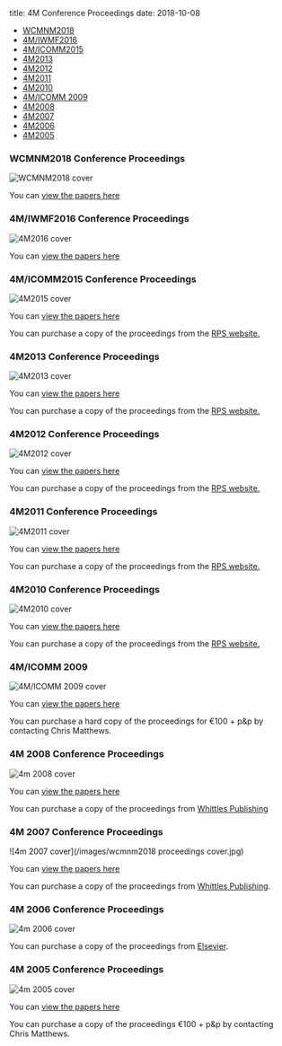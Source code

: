 title: 4M Conference Proceedings
date: 2018-10-08 

<ul class="links in-links">
<li><a href="/content/4m-conference-series/4M-conference-series.html#2018">WCMNM2018</a></li>
<li><a href="/content/4m-conference-series/4M-conference-series.html#2016">4M/IWMF2016</a></li>
<li><a href="/content/4m-conference-series/4M-conference-series.html#2015">4M/ICOMM2015</a></li>
<li><a href="/content/4m-conference-series/4M-conference-series.html#2013">4M2013</a></li>
<li><a href="/content/4m-conference-series/4M-conference-series.html#2012">4M2012</a></li>
<li><a href="/content/4m-conference-series/4M-conference-series.html#2011">4M2011</a></li> </li>
<li><a href="/content/4m-conference-series/4M-conference-series.html#2010">4M2010</a></li>
<li><a href="/content/4m-conference-series/4M-conference-series.html#2009">4M/ICOMM 2009</a></li>
<li><a href="/content/4m-conference-series/4M-conference-series.html#2008">4M2008</a></li>
<li><a href="/content/4m-conference-series/4M-conference-series.html#2007">4M2007</a></li>
<li><a href="/content/4m-conference-series/4M-conference-series.html#2006">4M2006</a></li>
<li><a href="/content/4m-conference-series/4M-conference-series.html#2005">4M2005</a></li>
</ul>


<h3 id="2018">WCMNM2018 Conference Proceedings</h3>

![WCMNM2018 cover](/images/cover_4M2018.jpg)

You can [view the papers here](http://rpsonline.com.sg/proceedings/9789811127281/)

<h3 id="2016">4M/IWMF2016 Conference Proceedings</h3>

![4M2016 cover](/images/cover-2016.jpg)

You can [view the papers here](http://rpsonline.com.sg/proceedings/9789811107504/index.html)

<h3 id="2015">4M/ICOMM2015 Conference Proceedings</h3>

![4M2015 cover](/images/cover-2015_0.jpg)

You can [view the papers here](http://rpsonline.com.sg/proceedings/9789810946098/index.html)

You can purchase a copy of the proceedings from the [RPS website.](http://rpsonline.com.sg/rpsweb/9789810946098.html)

<h3 id="2013">4M2013 Conference Proceedings</h3>

![4M2013 cover](/images/cover-4M2013.jpg)

You can [view the papers here](http://rpsonline.com.sg/proceedings/9789810772475/)

You can purchase a copy of the proceedings from the [RPS website.](http://rpsonline.com.sg/rpsweb/9789810772475.html)


<h3 id="2012">4M2012 Conference Proceedings</h3>

![4M2012 cover](/images/cover-4M2012.jpg)

You can [view the papers here](http://rpsonline.com.sg/proceedings/9789810733544/)

You can purchase a copy of the proceedings from the [RPS website.](http://rpsonline.com.sg/rpsweb/9789810733537.html) 


<h3 id="2011">4M2011 Conference Proceedings</h3>

![4M2011 cover](/images/cover-4M2011.jpg)

You can [view the papers here](http://rpsonline.com.sg/proceedings/9789810703196/index.html)

You can purchase a copy of the proceedings from the [RPS website.](http://rpsonline.com.sg/rpsweb/8th-international-conference-on-multi-material-micro-manufacture.html)    

  
<h3 id="2010">4M2010 Conference Proceedings</h3>

![4M2010 cover](/images/cover-4M2010.jpg)

You can [view the papers here](http://rpsonline.com.sg/proceedings/9789810865559/index.html)

You can purchase a copy of the proceedings from the [RPS website.](http://rpsonline.com.sg/proceedings/9789810865559.html)  


<h3 id="2009">4M/ICOMM 2009</h3>

![4M/ICOMM 2009 cover](/images/cover-4MICOMM2009.jpg)

You can [view the papers here](http://rpsonline.com.sg/proceedings/4M2009RP001/) 
 
You can purchase a hard copy of the proceedings for 	€100 + p&p by contacting Chris Matthews.


<h3 id="2008">4M 2008 Conference Proceedings</h3>

![4m 2008 cover](/images/cover-4M2008.jpg)

You can [view the papers here](http://www.4m-net.org/KnowledgeBase)

You can purchase a copy of the proceedings from [Whittles Publishing](http://moo.whittlespublishing.com/whittles/item/5106)


<h3 id="2007">4M 2007 Conference Proceedings</h3>

![4m 2007 cover](/images/wcmnm2018 proceedings cover.jpg)

You can [view the papers here](http://www.4m-net.org/KnowledgeBase)

You can purchase a copy of the proceedings from [Whittles Publishing](http://moo.whittlespublishing.com/whittles/item/3779).

<h3 id="2006">4M 2006 Conference Proceedings</h3>

![4m 2006 cover](/images/cover-4M2006.jpg)

You can purchase a copy of the proceedings from [Elsevier](http://elsevier.com/wps/find/bookdescription.cws_home/710258/description).

<h3 id="2005">4M 2005 Conference Proceedings</h3>

![4m 2005 cover](/images/cover-4M2005.jpg)

You can [view the papers here](http://www.4m-net.org/KnowledgeBase)

You can purchase a copy of the proceedings €100 + p&p by contacting Chris Matthews.